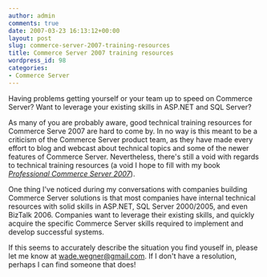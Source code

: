 ```yaml
---
author: admin
comments: true
date: 2007-03-23 16:13:12+00:00
layout: post
slug: commerce-server-2007-training-resources
title: Commerce Server 2007 training resources
wordpress_id: 98
categories:
- Commerce Server
---
```


Having problems getting yourself or your team up to speed on Commerce Server? Want to leverage your existing skills in ASP.NET and SQL Server?

As many of you are probably aware, good technical training resources for Commerce Serve 2007 are hard to come by. In no way is this meant to be a criticism of the Commerce Server product team, as they have made every effort to blog and webcast about technical topics and some of the newer features of Commerce Server. Nevertheless, there's still a void with regards to technical training resources (a void I hope to fill with my book [_Professional Commerce Server 2007_](http://www.wadewegner.com/PermaLink,guid,96042b54-9859-4ea8-8497-5dab8033f405.aspx)).

One thing I've noticed during my conversations with companies building Commerce Server solutions is that most companies have internal technical resources with solid skills in ASP.NET, SQL Server 2000/2005, and even BizTalk 2006. Companies want to leverage their existing skills, and quickly acquire the specific Commerce Server skills required to implement and develop successful systems.

If this seems to accurately describe the situation you find youself in, please let me know at [wade.wegner@gmail.com](mailto:wade.wegner@gmail.com). If I don't have a resolution, perhaps I can find someone that does!